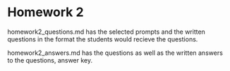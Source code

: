 # Homework 2

homework2_questions.md has the selected prompts and the written questions in the format the students would recieve the questions.

homework2_answers.md has the questions as well as the written answers to the questions, answer key.
